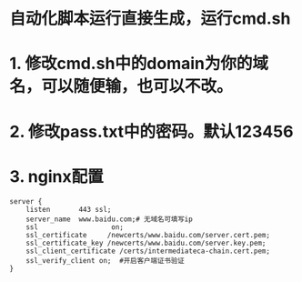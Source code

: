 # 自动化脚本运行直接生成，运行cmd.sh

# 1. 修改cmd.sh中的domain为你的域名，可以随便输，也可以不改。

# 2. 修改pass.txt中的密码。默认123456

# 3. nginx配置
    server {
        listen       443 ssl;
        server_name  www.baidu.com;# 无域名可填写ip
     	ssl                  on;  
	    ssl_certificate     /newcerts/www.baidu.com/server.cert.pem;
	    ssl_certificate_key /newcerts/www.baidu.com/server.key.pem;
	    ssl_client_certificate /certs/intermediateca-chain.cert.pem;
	    ssl_verify_client on;  #开启客户端证书验证  
    }
